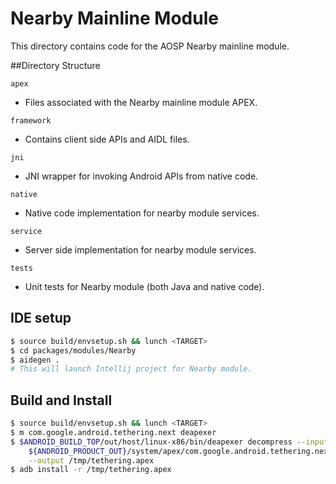 # Nearby Mainline Module
This directory contains code for the AOSP Nearby mainline module.

##Directory Structure

`apex`
 - Files associated with the Nearby mainline module APEX.

`framework`
 - Contains client side APIs and AIDL files.

`jni`
 - JNI wrapper for invoking Android APIs from native code.

`native`
 - Native code implementation for nearby module services.

`service`
 - Server side implementation for nearby module services.

`tests`
 - Unit tests for Nearby module (both Java and native code).

## IDE setup

```sh
$ source build/envsetup.sh && lunch <TARGET>
$ cd packages/modules/Nearby
$ aidegen .
# This will launch Intellij project for Nearby module.
```

## Build and Install

```sh
$ source build/envsetup.sh && lunch <TARGET>
$ m com.google.android.tethering.next deapexer
$ $ANDROID_BUILD_TOP/out/host/linux-x86/bin/deapexer decompress --input \
    ${ANDROID_PRODUCT_OUT}/system/apex/com.google.android.tethering.next.capex \
    --output /tmp/tethering.apex
$ adb install -r /tmp/tethering.apex
```
